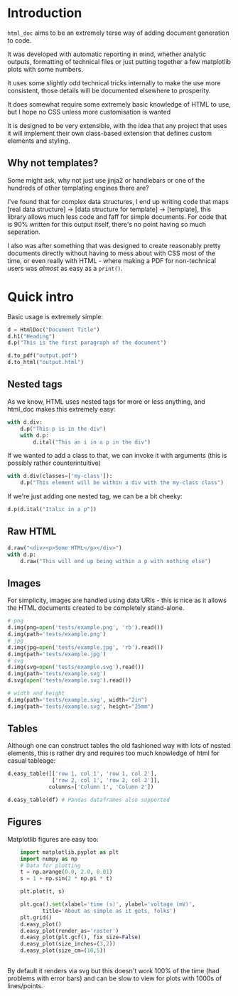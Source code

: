 # Introduction

`html_doc` aims to be an extremely terse way of adding document generation to code.

It was developed with automatic reporting in mind, whether analytic outputs, formatting of 
technical files or just putting together a few matplotlib plots with some numbers. 

It uses some slightly odd technical tricks internally to make the use more consistent, 
those details will be documented elsewhere to prosperity.

It does somewhat require some extremely basic knowledge of HTML to use, but I hope no CSS unless 
more customisation is wanted

It is designed to be very extensible, with the idea that any project that uses it will implement their
own class-based extension that defines custom elements and styling.

## Why not templates?
Some might ask, why not just use jinja2 or handlebars or one of the hundreds of other templating engines there are?

I've found that for complex data structures, I end up writing code that maps 
[real data structure] -> [data structure for template] -> [template], this
library allows much less code and faff for simple documents. For code that is 90%
written for this output itself, there's no point having so much seperation.

I also was after something that was designed to create reasonably pretty documents directly
without having to mess about with CSS most of the time, or even really with HTML - where making a PDF
for non-technical users was *almost* as easy as a `print()`.

# Quick intro

Basic usage is extremely simple:
```python
d = HtmlDoc("Document Title")
d.h1("Heading")
d.p("This is the first paragraph of the document")

d.to_pdf("output.pdf")
d.to_html("output.html")
```


## Nested tags
As we know, HTML uses nested tags for more or less anything, and html_doc makes this extremely easy:
```python
with d.div:
    d.p("This p is in the div")
    with d.p:
        d.ital("This an i in a p in the div")
```

If we wanted to add a class to that, we can invoke it with arguments (this is possibly rather counterintuitive)

```python
with d.div(classes=['my-class']):
    d.p("This element will be within a div with the my-class class")
```

If we're just adding one nested tag, we can be a bit cheeky:
```python
d.p(d.ital("Italic in a p"))
```

## Raw HTML

```python
d.raw("<div><p>Some HTML</p></div>")
with d.p:
    d.raw("This will end up being within a p with nothing else")
```

## Images
For simplicity, images are handled using data URIs - this is nice as it allows the HTML documents
created to be completely stand-alone. 

```python
# png
d.img(png=open('tests/example.png', 'rb').read())
d.img(path='tests/example.png')
# jpg
d.img(jpg=open('tests/example.jpg', 'rb').read())
d.img(path='tests/example.jpg')
# svg
d.img(svg=open('tests/example.svg').read())
d.img(path='tests/example.svg')
d.svg(open('tests/example.svg').read())

# width and height
d.img(path='tests/example.svg', width="2in")
d.img(path='tests/example.svg', height="25mm")
```

## Tables
Although one can construct tables the old fashioned way with lots of nested elements, this is rather dry and 
requires too much knowledge of html for casual tableage:

```python
d.easy_table([['row 1, col 1', 'row 1, col 2'],
              ['row 2, col 1', 'row 2, col 2']],
             columns=['Column 1', 'Column 2'])

d.easy_table(df) # Pandas dataframes also supported

```

## Figures
Matplotlib figures are easy too:
```python
    import matplotlib.pyplot as plt
    import numpy as np
    # Data for plotting
    t = np.arange(0.0, 2.0, 0.01)
    s = 1 + np.sin(2 * np.pi * t)

    plt.plot(t, s)

    plt.gca().set(xlabel='time (s)', ylabel='voltage (mV)',
           title='About as simple as it gets, folks')
    plt.grid()
    d.easy_plot()
    d.easy_plot(render_as='raster') 
    d.easy_plot(plt.gcf(), fix_size=False)
    d.easy_plot(size_inches=(3,2))
    d.easy_plot(size_cm=(10,5))
    

```
By default it renders via svg but this doesn't work 100% of the time (had problems with error bars) 
and can be slow to view for plots with 1000s of lines/points. 